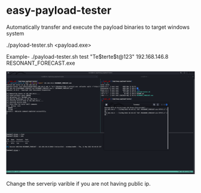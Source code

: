 # easy-payload-tester
Automatically transfer and execute the payload binaries to target windows system

./payload-tester.sh <username> <password> <target-ip> <payload.exe>
 
 Example-
./payload-tester.sh test "Te\$terte\$t@123" 192.168.146.8 RESONANT_FORECAST.exe
 
![Image](payload-tester.png)

 Change the serverip varible if you are not having public ip.
